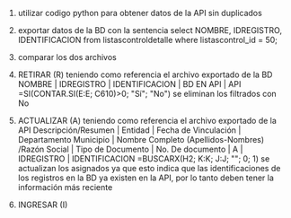 1. utilizar codigo python para obtener datos de la API sin duplicados

2. exportar datos de la BD con la sentencia select NOMBRE, IDREGISTRO, IDENTIFICACION from listascontroldetalle where listascontrol_id = 50;

3. comparar los dos archivos

4. RETIRAR (R) teniendo como referencia el archivo exportado de la BD
	NOMBRE | IDREGISTRO | IDENTIFICACION | BD EN API | API
	=SI(CONTAR.SI(E:E; C610)>0; "Sí"; "No")
	se eliminan los filtrados con No

5. ACTUALIZAR (A) teniendo como referencia el archivo exportado de la API
	Descripción/Resumen | Entidad | Fecha de Vinculación | Departamento	Municipio | Nombre Completo (Apellidos-Nombres) /Razón Social | Tipo de Documento | No. De documento | A | IDREGISTRO | IDENTIFICACION
	=BUSCARX(H2; K:K; J:J; ""; 0; 1)
	se actualizan los asignados ya que esto indica que las identificaciones de los registros en la BD ya existen en la API, por lo tanto deben tener la información más reciente
	
6. INGRESAR (I)
